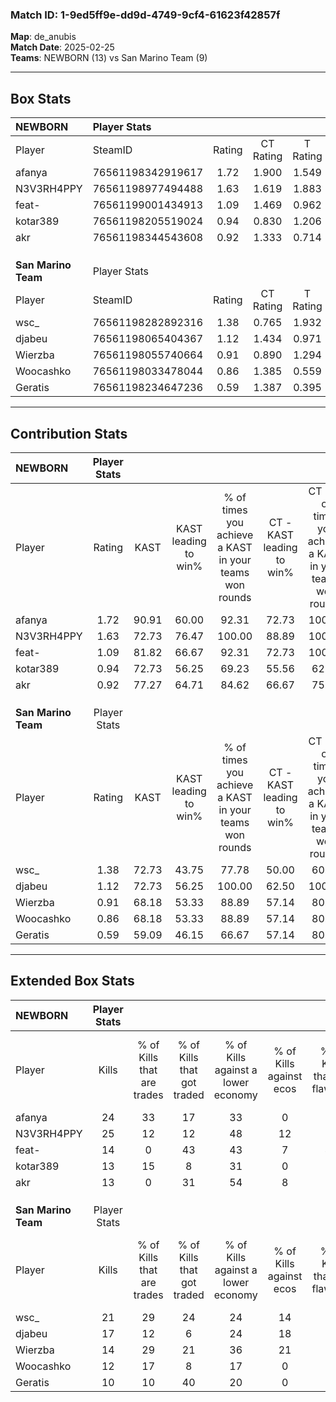 ### Match ID: 1-9ed5ff9e-dd9d-4749-9cf4-61623f42857f  
**Map**: de_anubis  
**Match Date**: 2025-02-25  
**Teams**: NEWBORN (13) vs San Marino Team (9)  

---  

## Box Stats  

| **NEWBORN**         | Player Stats      |        |           |          |       |       |       |         |        |      |     |
| :- | :- | :-: | :-: | :-: | :-: | :-: | :-: | :-: | :-: | :-: | :-: |
| Player              | SteamID           | Rating | CT Rating | T Rating | KAST  |  ADR  | Kills | Assists | Deaths | K/D  | HS% |
| afanya              | 76561198342919617 |  1.72  |   1.900   |  1.549   | 90.91 | 100.2 |  24   |    4    |   12   | 2.00 | 62  |
| N3V3RH4PPY          | 76561198977494488 |  1.63  |   1.619   |  1.883   | 72.73 | 118.4 |  25   |    4    |   14   | 1.79 | 44  |
| feat-               | 76561199001434913 |  1.09  |   1.469   |  0.962   | 81.82 | 82.6  |  14   |    7    |   17   | 0.82 | 64  |
| kotar389            | 76561198205519024 |  0.94  |   0.830   |  1.206   | 72.73 | 65.0  |  13   |    4    |   16   | 0.81 | 46  |
| akr                 | 76561198344543608 |  0.92  |   1.333   |  0.714   | 77.27 | 61.2  |  13   |    6    |   18   | 0.72 | 38  |
|                     |                   |        |           |          |       |       |       |         |        |      |     |
|                     |                   |        |           |          |       |       |       |         |        |      |     |
|                     |                   |        |           |          |       |       |       |         |        |      |     |
| **San Marino Team** | Player Stats      |        |           |          |       |       |       |         |        |      |     |
| Player              | SteamID           | Rating | CT Rating | T Rating | KAST  |  ADR  | Kills | Assists | Deaths | K/D  | HS% |
| wsc_                | 76561198282892316 |  1.38  |   0.765   |  1.932   | 72.73 | 117.1 |  21   |   10    |   19   | 1.11 | 66  |
| djabeu              | 76561198065404367 |  1.12  |   1.434   |  0.971   | 72.73 | 81.9  |  17   |    2    |   17   | 1.00 | 41  |
| Wierzba             | 76561198055740664 |  0.91  |   0.890   |  1.294   | 68.18 | 68.3  |  14   |    4    |   18   | 0.78 | 28  |
| Woocashko           | 76561198033478044 |  0.86  |   1.385   |  0.559   | 68.18 | 68.3  |  12   |    5    |   17   | 0.71 |  8  |
| Geratis             | 76561198234647236 |  0.59  |   1.387   |  0.395   | 59.09 | 57.0  |  10   |    7    |   21   | 0.48 | 10  |
---  

## Contribution Stats  

| **NEWBORN**         | Player Stats |       |                      |                                                        |                           |                                                             |                          |                                                            |
| :- | :-: | :-: | :-: | :-: | :-: | :-: | :-: | :-: |
| Player              |    Rating    | KAST  | KAST leading to win% | % of times you achieve a KAST in your teams won rounds | CT - KAST leading to win% | CT - % of times you achieve a KAST in your teams won rounds | T - KAST leading to win% | T - % of times you achieve a KAST in your teams won rounds |
| afanya              |     1.72     | 90.91 |        60.00         |                         92.31                          |           72.73           |                           100.00                            |          44.44           |                           80.00                            |
| N3V3RH4PPY          |     1.63     | 72.73 |        76.47         |                         100.00                         |           88.89           |                           100.00                            |          62.50           |                           100.00                           |
| feat-               |     1.09     | 81.82 |        66.67         |                         92.31                          |           72.73           |                           100.00                            |          57.14           |                           80.00                            |
| kotar389            |     0.94     | 72.73 |        56.25         |                         69.23                          |           55.56           |                            62.50                            |          57.14           |                           80.00                            |
| akr                 |     0.92     | 77.27 |        64.71         |                         84.62                          |           66.67           |                            75.00                            |          62.50           |                           100.00                           |
|                     |              |       |                      |                                                        |                           |                                                             |                          |                                                            |
|                     |              |       |                      |                                                        |                           |                                                             |                          |                                                            |
|                     |              |       |                      |                                                        |                           |                                                             |                          |                                                            |
| **San Marino Team** | Player Stats |       |                      |                                                        |                           |                                                             |                          |                                                            |
| Player              |    Rating    | KAST  | KAST leading to win% | % of times you achieve a KAST in your teams won rounds | CT - KAST leading to win% | CT - % of times you achieve a KAST in your teams won rounds | T - KAST leading to win% | T - % of times you achieve a KAST in your teams won rounds |
| wsc_                |     1.38     | 72.73 |        43.75         |                         77.78                          |           50.00           |                            60.00                            |          40.00           |                           100.00                           |
| djabeu              |     1.12     | 72.73 |        56.25         |                         100.00                         |           62.50           |                           100.00                            |          50.00           |                           100.00                           |
| Wierzba             |     0.91     | 68.18 |        53.33         |                         88.89                          |           57.14           |                            80.00                            |          50.00           |                           100.00                           |
| Woocashko           |     0.86     | 68.18 |        53.33         |                         88.89                          |           57.14           |                            80.00                            |          50.00           |                           100.00                           |
| Geratis             |     0.59     | 59.09 |        46.15         |                         66.67                          |           57.14           |                            80.00                            |          33.33           |                           50.00                            |
---  

## Extended Box Stats  

| **NEWBORN**         | Player Stats |                            |                            |                                    |                         |                              |                                 |        |                             |                                     |                          |                               |                            |
| :- | :-: | :-: | :-: | :-: | :-: | :-: | :-: | :-: | :-: | :-: | :-: | :-: | :-: |
| Player              |    Kills     | % of Kills that are trades | % of Kills that got traded | % of Kills against a lower economy | % of Kills against ecos | % of Kills that are flawless | % of Kills that are close duels | Deaths | % of Deaths that get traded | % of Deaths against a lower economy | % of Deaths against ecos | % of Deaths that are flawless | % of Deaths that are close |
| afanya              |      24      |             33             |             17             |                 33                 |            0            |              38              |               13                |   12   |              8              |                 33                  |            8             |              75               |             0              |
| N3V3RH4PPY          |      25      |             12             |             12             |                 48                 |           12            |              68              |                0                |   14   |             21              |                 14                  |            0             |              86               |             0              |
| feat-               |      14      |             0              |             43             |                 43                 |            7            |              43              |                0                |   17   |             35              |                 35                  |            0             |              47               |             6              |
| kotar389            |      13      |             15             |             8              |                 31                 |            0            |              77              |                0                |   16   |             13              |                 25                  |            0             |              75               |             6              |
| akr                 |      13      |             0              |             31             |                 54                 |            8            |              69              |                0                |   18   |             11              |                 33                  |            6             |              67               |             17             |
|                     |              |                            |                            |                                    |                         |                              |                                 |        |                             |                                     |                          |                               |                            |
|                     |              |                            |                            |                                    |                         |                              |                                 |        |                             |                                     |                          |                               |                            |
|                     |              |                            |                            |                                    |                         |                              |                                 |        |                             |                                     |                          |                               |                            |
| **San Marino Team** | Player Stats |                            |                            |                                    |                         |                              |                                 |        |                             |                                     |                          |                               |                            |
| Player              |    Kills     | % of Kills that are trades | % of Kills that got traded | % of Kills against a lower economy | % of Kills against ecos | % of Kills that are flawless | % of Kills that are close duels | Deaths | % of Deaths that get traded | % of Deaths against a lower economy | % of Deaths against ecos | % of Deaths that are flawless | % of Deaths that are close |
| wsc_                |      21      |             29             |             24             |                 24                 |           14            |              71              |                0                |   19   |              5              |                 16                  |            11            |              53               |             5              |
| djabeu              |      17      |             12             |             6              |                 24                 |           18            |              71              |                6                |   17   |             12              |                  6                  |            0             |              59               |             0              |
| Wierzba             |      14      |             29             |             21             |                 36                 |           21            |              86              |               14                |   18   |             28              |                 11                  |            6             |              67               |             6              |
| Woocashko           |      12      |             17             |             8              |                 17                 |            0            |              58              |                8                |   17   |             18              |                 18                  |            12            |              53               |             0              |
| Geratis             |      10      |             10             |             40             |                 20                 |            0            |              80              |               10                |   21   |             33              |                 19                  |            10            |              52               |             5              |
